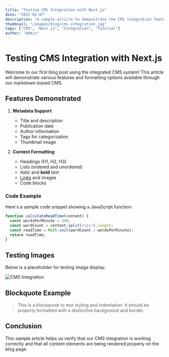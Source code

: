 ```yaml
---
title: "Testing CMS Integration with Next.js"
date: "2025-03-07"
description: "A sample article to demonstrate the CMS integration features and content display capabilities."
thumbnail: "/images/blog/cms-integration.jpg"
tags: ["CMS", "Next.js", "Integration", "Tutorial"]
author: "Admin"
---
```


# Testing CMS Integration with Next.js

Welcome to our first blog post using the integrated CMS system! This article will demonstrate various features and formatting options available through our markdown-based CMS.

## Features Demonstrated

1. **Metadata Support**
   - Title and description
   - Publication date
   - Author information
   - Tags for categorization
   - Thumbnail image

2. **Content Formatting**
   - Headings (H1, H2, H3)
   - Lists (ordered and unordered)
   - *Italic* and **bold** text
   - [Links](#) and images
   - Code blocks

### Code Example

Here's a sample code snippet showing a JavaScript function:

```javascript
function calculateReadTime(content) {
  const wordsPerMinute = 200;
  const wordCount = content.split(/\s+/).length;
  const readTime = Math.ceil(wordCount / wordsPerMinute);
  return readTime;
}
```

## Testing Images

Below is a placeholder for testing image display:

![CMS Integration](/images/blog/cms-integration.jpg)

## Blockquote Example

> This is a blockquote to test styling and indentation. It should be properly formatted with a distinctive background and border.

## Conclusion

This sample article helps us verify that our CMS integration is working correctly and that all content elements are being rendered properly on the blog page. 